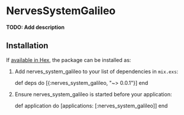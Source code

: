 # NervesSystemGalileo

**TODO: Add description**

## Installation

If [available in Hex](https://hex.pm/docs/publish), the package can be installed as:

  1. Add nerves_system_galileo to your list of dependencies in `mix.exs`:

        def deps do
          [{:nerves_system_galileo, "~> 0.0.1"}]
        end

  2. Ensure nerves_system_galileo is started before your application:

        def application do
          [applications: [:nerves_system_galileo]]
        end

